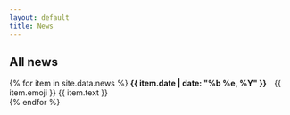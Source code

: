 ```yaml
---
layout: default
title: News
---
```


## All news

{% for item in site.data.news %}
**{{ item.date | date: "%b %e, %Y" }}** {{ item.emoji }} {{ item.text }}  
{% endfor %}
